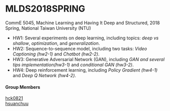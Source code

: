 # MLDS2018SPRING
CommE 5045, Machine Learning and Having It Deep and Structured, 2018 Spring, National Taiwan University (NTU)

+ HW1: Several experiments on deep learning, including topics: *deep vs shallow*, *optimization*, and *generalization*.
+ HW2: Sequence-to-sequence model, including two tasks: *Video Captioning (hw2-1)* and *Chatbot (hw2-2)*.
+ HW3: Generative Adversarial Network (GAN), including *GAN and several tips implementation(hw3-1)* and *conditional GAN (hw3-2)*.
+ HW4: Deep reinforcement learning, including *Policy Gradient (hw4-1)* and *Deep Q Network (hw4-2)*.

#### Group Members
[hck0821](https://github.com/hck0821)  
[hsuanchuu](https://github.com/hsuanchuu)
